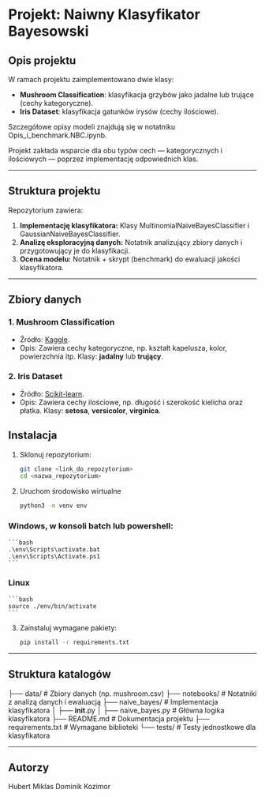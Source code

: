 # Projekt: Naiwny Klasyfikator Bayesowski

## Opis projektu
W ramach projektu zaimplementowano dwie klasy:
- **Mushroom Classification**: klasyfikacja grzybów jako jadalne lub trujące (cechy kategoryczne).
- **Iris Dataset**: klasyfikacja gatunków irysów (cechy ilościowe).

Szczegółowe opisy modeli znajdują się w notatniku Opis_i_benchmark.NBC.ipynb.

Projekt zakłada wsparcie dla obu typów cech — kategorycznych i ilościowych — poprzez implementację odpowiednich klas.

---

## Struktura projektu
Repozytorium zawiera:
1. **Implementację klasyfikatora:** Klasy MultinomialNaiveBayesClassifier i GaussianNaiveBayesClassifier.
2. **Analizę eksploracyjną danych:** Notatnik analizujący zbiory danych i przygotowujący je do klasyfikacji.
3. **Ocena modelu:** Notatnik + skrypt (benchmark) do ewaluacji jakości klasyfikatora.

---

## Zbiory danych
### 1. **Mushroom Classification**  
- Źródło: [Kaggle](https://www.kaggle.com/datasets/uciml/mushroom-classification).
- Opis: Zawiera cechy kategoryczne, np. kształt kapelusza, kolor, powierzchnia itp. Klasy: **jadalny** lub **trujący**.

### 2. **Iris Dataset**  
- Źródło: [Scikit-learn](https://scikit-learn.org/1.5/auto_examples/datasets/plot_iris_dataset.html).
- Opis: Zawiera cechy ilościowe, np. długość i szerokość kielicha oraz płatka. Klasy: **setosa**, **versicolor**, **virginica**.

## Instalacja
1. Sklonuj repozytorium:
   ```bash
   git clone <link_do_repozytorium>
   cd <nazwa_repozytorium>
    ```
2. Uruchom środowisko wirtualne
    ```bash
    python3 -m venv env
    ```
### Windows, w konsoli batch lub powershell:
    ```bash
    .\env\Scripts\activate.bat
    .\env\Scripts\Activate.ps1
    ```
### Linux 
    ```bash
    source ./env/bin/activate
    ```
3. Zainstaluj wymagane pakiety:
    ```bash
    pip install -r requirements.txt
    ```


---

## Struktura katalogów

├── data/                     # Zbiory danych (np. mushroom.csv)
├── notebooks/                # Notatniki z analizą danych i ewaluacją
├── naive_bayes/              # Implementacja klasyfikatora
│   ├── __init__.py
│   ├── naive_bayes.py        # Główna logika klasyfikatora
├── README.md                 # Dokumentacja projektu
├── requirements.txt          # Wymagane biblioteki
└── tests/                    # Testy jednostkowe dla klasyfikatora


---

## Autorzy

Hubert Miklas
Dominik Kozimor